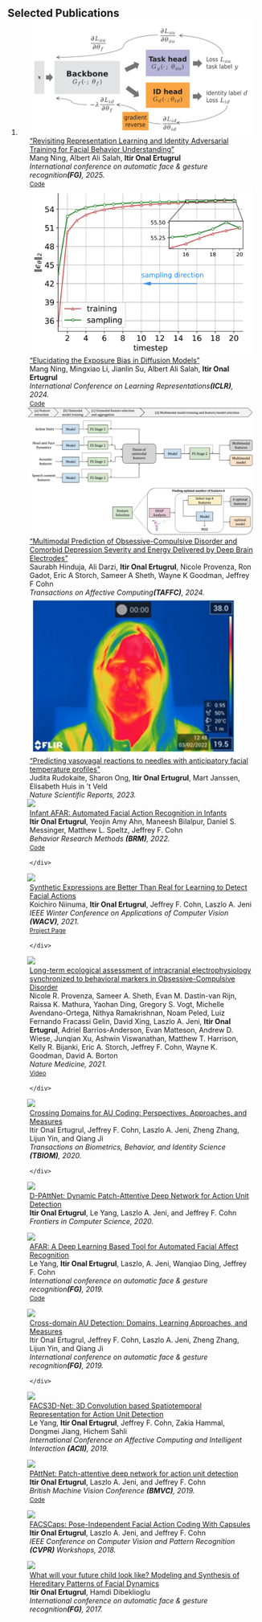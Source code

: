 <h2 id="publications" style="margin: 2px 0px -15px;">Selected Publications</h2>

<div class="publications">
<ol class="bibliography">

<li>

<div class="pub-row">

  <div class="col-sm-3 abbr" style="position: relative;padding-right: 15px;padding-left: 15px;">
    <img src="assets/img/2025/FG2025.png" class="teaser img-fluid z-depth-1">
    <!--<abbr class="badge">BRM</abbr>-->
  </div>

  <div class="col-sm-9" style="position: relative;padding-right: 15px;padding-left: 20px;">
    <div class="title"><a href="https://arxiv.org/pdf/2407.11243">“Revisiting Representation Learning and Identity Adversarial Training for Facial Behavior Understanding”</a></div>
    <div class="author">Mang Ning, Albert Ali Salah, <strong>Itir Onal Ertugrul</strong></div>
    <div class="periodical"><em>International conference on automatic face & gesture recognition<strong>(FG)</strong>, 2025.</em></div>
    <div class="links">
      <a href="https://github.com/forever208/FMAE-IAT" class="btn btn-sm z-depth-0" role="button" target="_blank" style="font-size:12px;">Code</a>
    </div>
  </div>
</div>

<div class="pub-row">

  <div class="col-sm-3 abbr" style="position: relative;padding-right: 15px;padding-left: 15px;">
    <img src="assets/img/2024/ICLR2024.png" class="teaser img-fluid z-depth-1">
    <!--<abbr class="badge">BRM</abbr>-->
  </div>

  <div class="col-sm-9" style="position: relative;padding-right: 15px;padding-left: 20px;">
    <div class="title"><a href="https://arxiv.org/pdf/2308.15321">“Elucidating the Exposure Bias in Diffusion Models”</a></div>
    <div class="author">Mang Ning, Mingxiao Li, Jianlin Su, Albert Ali Salah, <strong>Itir Onal Ertugrul</strong></div>
    <div class="periodical"><em>International Conference on Learning Representations<strong>(ICLR)</strong>, 2024.</em></div>
    <div class="links">
      <a href="https://github.com/forever208/ADM-ES" class="btn btn-sm z-depth-0" role="button" target="_blank" style="font-size:12px;">Code</a>
    </div>
  </div>
</div>

<div class="pub-row">

  <div class="col-sm-3 abbr" style="position: relative;padding-right: 15px;padding-left: 15px;">
    <img src="assets/img/2024/TAFFC2024.png" class="teaser img-fluid z-depth-1">
    <!--<abbr class="badge">BRM</abbr>-->
  </div>

  <div class="col-sm-9" style="position: relative;padding-right: 15px;padding-left: 20px;">
    <div class="title"><a href="https://pmc.ncbi.nlm.nih.gov/articles/PMC11649003/">“Multimodal Prediction of Obsessive-Compulsive Disorder and Comorbid Depression Severity and Energy Delivered by Deep Brain Electrodes”</a></div>
    <div class="author">Saurabh Hinduja, Ali Darzi, <strong>Itir Onal Ertugrul</strong>, Nicole Provenza, Ron Gadot, Eric A Storch, Sameer A Sheth, Wayne K Goodman, Jeffrey F Cohn </div>
    <div class="periodical"><em>Transactions on Affective Computing<strong>(TAFFC)</strong>, 2024.</em></div>
  </div>
</div>

<div class="pub-row">

  <div class="col-sm-3 abbr" style="position: relative;padding-right: 15px;padding-left: 15px;">
    <img src="assets/img/2023/ScientificReports2023.png" class="teaser img-fluid z-depth-1">
    <!--<abbr class="badge">BRM</abbr>-->
  </div>

  <div class="col-sm-9" style="position: relative;padding-right: 15px;padding-left: 20px;">
    <div class="title"><a href="https://arxiv.org/pdf/2308.15321">“Predicting vasovagal reactions to needles with anticipatory facial temperature profiles”</a></div>
    <div class="author">Judita Rudokaite, Sharon Ong, <strong>Itir Onal Ertugrul</strong>, Mart Janssen, Elisabeth Huis in 't Veld</div>
    <div class="periodical"><em>Nature Scientific Reports, 2023.</em></div>
  </div>
</div>

<div class="pub-row">

  <div class="col-sm-3 abbr" style="position: relative;padding-right: 15px;padding-left: 15px;">
    <img src="assets/img/2022/InfantAFAR_pipeline.png" class="teaser img-fluid z-depth-1">
    <!--<abbr class="badge">BRM</abbr>-->
  </div>

  <div class="col-sm-9" style="position: relative;padding-right: 15px;padding-left: 20px;">
    <div class="title"><a href="https://doi.org/10.3758/s13428-022-01863-y">Infant AFAR: Automated Facial Action Recognition in Infants</a></div>
    <div class="author"><strong>Itir Onal Ertugrul</strong>, Yeojin Amy Ahn, Maneesh Bilalpur, Daniel S. Messinger, Matthew L. Speltz, Jeffrey F. Cohn</div>
    <div class="periodical"><em>Behavior Research Methods <strong>(BRM)</strong>, 2022.</em></div>
    <div class="links">
      <a href="https://github.com/AffectAnalysisGroup/AFARtoolbox/tree/master/InfantAFAR" class="btn btn-sm z-depth-0" role="button" target="_blank" style="font-size:12px;">Code</a>

    </div>
  </div>
</div>

<p/>  
  
<div class="pub-row">

  <div class="col-sm-3 abbr" style="position: relative;padding-right: 15px;padding-left: 15px;">
    <img src="assets/img/2021/SyntheticExpressions.png" class="teaser img-fluid z-depth-1">
    <!--<abbr class="badge">WACV</abbr>-->
  </div>

  <div class="col-sm-9" style="position: relative;padding-right: 15px;padding-left: 20px;">
    <div class="title"><a href="https://openaccess.thecvf.com/content/WACV2021/papers/Niinuma_Synthetic_Expressions_Are_Better_Than_Real_for_Learning_to_Detect_WACV_2021_paper.pdf">Synthetic Expressions are Better Than Real for Learning to Detect Facial Actions</a></div>
    <div class="author">Koichiro Niinuma, <strong>Itir Onal Ertugrul</strong>, Jeffrey F. Cohn, Laszlo A. Jeni</div>
    <div class="periodical"><em>IEEE Winter Conference on Applications of Computer Vision <strong>(WACV)</strong>, 2021.</em></div>
    <div class="links">
      <a href="https://kniinuma.github.io/SyntheticExpressionBetterThanReal/" class="btn btn-sm z-depth-0" role="button" target="_blank" style="font-size:12px;">Project Page</a>

    </div>
  </div>
</div>

<p/>  

<div class="pub-row">

  <div class="col-sm-3 abbr" style="position: relative;padding-right: 15px;padding-left: 15px;">
    <img src="assets/img/2021/nature_medicine.png" class="teaser img-fluid z-depth-1">
    <!--<abbr class="badge">WACV</abbr>-->
  </div>

  <div class="col-sm-9" style="position: relative;padding-right: 15px;padding-left: 20px;">
    <div class="title"><a href="https://www.ncbi.nlm.nih.gov/pmc/articles/PMC8800455/pdf/nihms-1759646.pdf">Long-term ecological assessment of intracranial electrophysiology synchronized to behavioral markers in Obsessive-Compulsive Disorder</a></div>
    <div class="author">Nicole R. Provenza, Sameer A. Sheth, Evan M. Dastin-van Rijn, Raissa K. Mathura, Yaohan Ding, Gregory S. Vogt, Michelle Avendano-Ortega, Nithya Ramakrishnan, Noam Peled, Luiz Fernando Fracassi Gelin, David Xing, Laszlo A. Jeni, <strong>Itir Onal Ertugrul</strong>, Adriel Barrios-Anderson, Evan Matteson, Andrew D. Wiese, Junqian Xu, Ashwin Viswanathan, Matthew T. Harrison, Kelly R. Bijanki, Eric A. Storch, Jeffrey F. Cohn, Wayne K. Goodman, David A. Borton</div>
    <div class="periodical"><em>Nature Medicine, 2021.</em></div>
    <div class="links">
      <a href="https://static-content.springer.com/esm/art%3A10.1038%2Fs41591-021-01550-z/MediaObjects/41591_2021_1550_MOESM2_ESM.mp4" class="btn btn-sm z-depth-0" role="button" target="_blank" style="font-size:12px;">Video</a>
      
    </div>
  </div>
</div>

<p/>  

<div class="pub-row">

  <div class="col-sm-3 abbr" style="position: relative;padding-right: 15px;padding-left: 15px;">
    <img src="assets/img/2020/crossing_domains.png" class="teaser img-fluid z-depth-1">
    <!--<abbr class="badge">WACV</abbr>-->
  </div>

  <div class="col-sm-9" style="position: relative;padding-right: 15px;padding-left: 20px;">
    <div class="title"><a href="assets/papers/OnalErtugrul_TBIOM_AAM.pdf">Crossing Domains for AU Coding: Perspectives, Approaches, and Measures</a></div>
    <div class="author">Itir Onal Ertugrul, Jeffrey F. Cohn, Laszlo A. Jeni, Zheng Zhang, Lijun Yin, and Qiang Ji</div>
    <div class="periodical"><em>Transactions on Biometrics, Behavior, and Identity Science <strong>(TBIOM)</strong>, 2020.</em></div>
    <div class="links">
    
      
    </div>
  </div>
</div>
  

<p/>  
  
<div class="pub-row">

  <div class="col-sm-3 abbr" style="position: relative;padding-right: 15px;padding-left: 15px;">
    <img src="assets/img/2020/dpattnet.jpeg" class="teaser img-fluid z-depth-1">
    <!--<abbr class="badge">WACV</abbr>-->
  </div>

  <div class="col-sm-9" style="position: relative;padding-right: 15px;padding-left: 20px;">
    <div class="title"><a href="https://www.frontiersin.org/articles/10.3389/fcomp.2019.00011/full">D-PAttNet: Dynamic Patch-Attentive Deep Network for Action Unit Detection</a></div>
    <div class="author"><strong>Itir Onal Ertugrul</strong>, Le Yang, Laszlo A. Jeni, and Jeffrey F. Cohn</div>
    <div class="periodical"><em>Frontiers in Computer Science, 2020.</em></div>
    
  </div>
</div>  


<p/>  
  
<div class="pub-row">

  <div class="col-sm-3 abbr" style="position: relative;padding-right: 15px;padding-left: 15px;">
    <img src="assets/img/2019/afar.png" class="teaser img-fluid z-depth-1">
    <!--<abbr class="badge">WACV</abbr>-->
  </div>

  <div class="col-sm-9" style="position: relative;padding-right: 15px;padding-left: 20px;">
    <div class="title"><a href="https://par.nsf.gov/servlets/purl/10168237">AFAR: A Deep Learning Based Tool for Automated Facial Affect Recognition</a></div>
    <div class="author">Le Yang, <strong>Itir Onal Ertugrul</strong>, Laszlo, A. Jeni, Wanqiao Ding, Jeffrey F. Cohn</div>
    <div class="periodical"><em>International conference on automatic face & gesture recognition<strong>(FG)</strong>, 2019.</em></div>
    <div class="links">
    <a href="https://github.com/AffectAnalysisGroup/AFARtoolbox/" class="btn btn-sm z-depth-0" role="button" target="_blank" style="font-size:12px;">Code</a>
  </div>
  </div>
</div> 

<p/>  

<div class="pub-row">

  <div class="col-sm-3 abbr" style="position: relative;padding-right: 15px;padding-left: 15px;">
    <img src="assets/img/2019/cross-domain-au.jpeg" class="teaser img-fluid z-depth-1">
    <!--<abbr class="badge">WACV</abbr>-->
  </div>

  <div class="col-sm-9" style="position: relative;padding-right: 15px;padding-left: 20px;">
    <div class="title"><a href="https://www.ncbi.nlm.nih.gov/pmc/articles/PMC6867108/">Cross-domain AU Detection: Domains, Learning Approaches, and Measures</a></div>
    <div class="author">Itir Onal Ertugrul, Jeffrey F. Cohn, Laszlo A. Jeni, Zheng Zhang, Lijun Yin, and Qiang Ji</div>
    <div class="periodical"><em>International conference on automatic face & gesture recognition<strong>(FG)</strong>, 2019.</em></div>
    <div class="links">
    
      
    </div>
  </div>
</div>

<p/>  
  
<div class="pub-row">

  <div class="col-sm-3 abbr" style="position: relative;padding-right: 15px;padding-left: 15px;">
    <img src="assets/img/2019/acii19.png" class="teaser img-fluid z-depth-1">
    <!--<abbr class="badge">WACV</abbr>-->
  </div>

  <div class="col-sm-9" style="position: relative;padding-right: 15px;padding-left: 20px;">
    <div class="title"><a href="https://par.nsf.gov/servlets/purl/10168237">FACS3D-Net: 3D Convolution based Spatiotemporal Representation for Action Unit Detection</a></div>
    <div class="author">Le Yang, <strong>Itir Onal Ertugrul</strong>, Jeffrey F. Cohn, Zakia Hammal, Dongmei Jiang, Hichem Sahli</div>
    <div class="periodical"><em>International Conference on Affective Computing and Intelligent Interaction <strong>(ACII)</strong>, 2019.</em></div>
    
  </div>
</div> 

<p/>  
  
<div class="pub-row">

  <div class="col-sm-3 abbr" style="position: relative;padding-right: 15px;padding-left: 15px;">
    <img src="assets/img/2019/pattnet.png" class="teaser img-fluid z-depth-1">
    <!--<abbr class="badge">WACV</abbr>-->
  </div>

  <div class="col-sm-9" style="position: relative;padding-right: 15px;padding-left: 20px;">
    <div class="title"><a href="https://www.jeffcohn.net/wp-content/uploads/2019/07/BMVC2019_PAttNet.pdf.pdf">PAttNet: Patch-attentive deep network for action unit detection</a></div>
    <div class="author"><strong>Itir Onal Ertugrul</strong>, Laszlo A. Jeni, and Jeffrey F. Cohn</div>
    <div class="periodical"><em>British Machine Vision Conference <strong>(BMVC)</strong>, 2019.</em></div>
    <div class="links">
      <a href="https://github.com/AffectAnalysisGroup/PAttNet" class="btn btn-sm z-depth-0" role="button" target="_blank" style="font-size:12px;">Code</a>
    
  </div>
  </div>
</div> 

<p/>  
  
<div class="pub-row">

  <div class="col-sm-3 abbr" style="position: relative;padding-right: 15px;padding-left: 15px;">
    <img src="assets/img/2018/facscaps.png" class="teaser img-fluid z-depth-1">
    <!--<abbr class="badge">WACV</abbr>-->
  </div>

  <div class="col-sm-9" style="position: relative;padding-right: 15px;padding-left: 20px;">
    <div class="title"><a href="https://openaccess.thecvf.com/content_cvpr_2018_workshops/w41/html/Ertugrul_FACSCaps_Pose-Independent_Facial_CVPR_2018_paper.html">FACSCaps: Pose-Independent Facial Action Coding With Capsules</a></div>
    <div class="author"><strong>Itir Onal Ertugrul</strong>, Laszlo A. Jeni, and Jeffrey F. Cohn</div>
    <div class="periodical"><em>IEEE Conference on Computer Vision and Pattern Recognition <strong>(CVPR)</strong> Workshops, 2018.</em></div>
    
  </div>
</div> 

<p/>  
  
<div class="pub-row">

  <div class="col-sm-3 abbr" style="position: relative;padding-right: 15px;padding-left: 15px;">
    <img src="assets/img/2017/kinship.png" class="teaser img-fluid z-depth-1">
    <!--<abbr class="badge">WACV</abbr>-->
  </div>

  <div class="col-sm-9" style="position: relative;padding-right: 15px;padding-left: 20px;">
    <div class="title"><a href="assets/papers/FG_kinship_synthesis.pdf">What will your future child look like? Modeling and Synthesis of Hereditary Patterns of Facial Dynamics</a></div>
    <div class="author"><strong>Itir Onal Ertugrul</strong>, Hamdi Dibeklioglu</div>
    <div class="periodical"><em>International conference on automatic face & gesture recognition<strong>(FG)</strong>, 2017.</em></div>
    
  </div>
</div> 
  
  
</li>
  
<br>

</ol>
</div>
